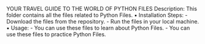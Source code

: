 YOUR TRAVEL GUIDE TO THE WORLD OF PYTHON FILES
Description: This folder contains all the files related to Python Files.
▪ Installation Steps: 
    - Download the files from the repository.
    - Run the files in your local machine.
▪ Usage:
    - You can use these files to learn about Python Files.
    - You can use these files to practice Python Files.
